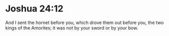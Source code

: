 # Joshua 24:12

And I sent the hornet before you, which drove them out before you, the two kings of the Amorites; it was not by your sword or by your bow.
